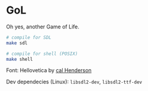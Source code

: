 # GoL

Oh yes, another Game of Life.


```bash
# compile for SDL
make sdl

# compile for shell (POSIX)
make shell

```

Font: Hellovetica by [cal Henderson](https://www.iamcal.com/misc/fonts/)

Dev dependecies (Linux): `libsdl2-dev`, `libsdl2-ttf-dev`
